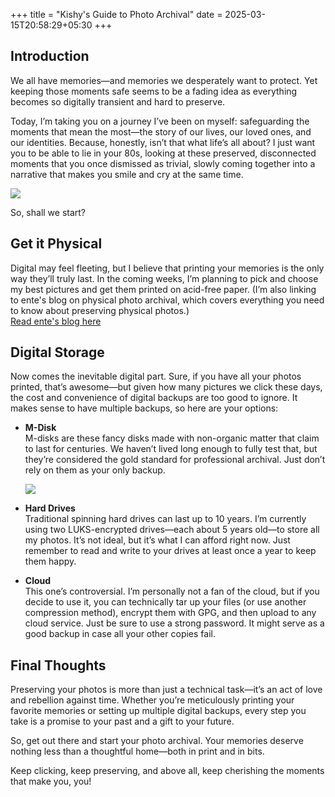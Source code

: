 +++
title = "Kishy's Guide to Photo Archival"
date = 2025-03-15T20:58:29+05:30
+++

## Introduction

We all have memories—and memories we desperately want to protect. Yet keeping those moments safe seems to be a fading idea as everything becomes so digitally transient and hard to preserve.

Today, I’m taking you on a journey I’ve been on myself: safeguarding the moments that mean the most—the story of our lives, our loved ones, and our identities. Because, honestly, isn’t that what life’s all about? I just want you to be able to lie in your 80s, looking at these preserved, disconnected moments that you once dismissed as trivial, slowly coming together into a narrative that makes you smile and cry at the same time.

![](https://upload.wikimedia.org/wikipedia/commons/thumb/c/c5/Instant_film_photos.jpg/1281px-Instant_film_photos.jpG)

So, shall we start?

## Get it Physical

Digital may feel fleeting, but I believe that printing your memories is the only way they’ll truly last. In the coming weeks, I’m planning to pick and choose my best pictures and get them printed on acid-free paper. (I’m also linking to ente's blog on physical photo archival, which covers everything you need to know about preserving physical photos.)  
[Read ente's blog here](https://ente.io/blog/how-to-preserve-physical-photos/)

## Digital Storage

Now comes the inevitable digital part. Sure, if you have all your photos printed, that’s awesome—but given how many pictures we click these days, the cost and convenience of digital backups are too good to ignore. It makes sense to have multiple backups, so here are your options:

- **M-Disk**  
  M-disks are these fancy disks made with non-organic matter that claim to last for centuries. We haven’t lived long enough to fully test that, but they’re considered the gold standard for professional archival. Just don’t rely on them as your only backup.

  ![](https://upload.wikimedia.org/wikipedia/commons/thumb/1/17/M-disc-comparison-blank-vs-written.jpg/1920px-M-disc-comparison-blank-vs-written.jpg)

- **Hard Drives**  
  Traditional spinning hard drives can last up to 10 years. I’m currently using two LUKS-encrypted drives—each about 5 years old—to store all my photos. It’s not ideal, but it’s what I can afford right now. Just remember to read and write to your drives at least once a year to keep them happy.

- **Cloud**  
  This one’s controversial. I’m personally not a fan of the cloud, but if you decide to use it, you can technically tar up your files (or use another compression method), encrypt them with GPG, and then upload to any cloud service. Just be sure to use a strong password. It might serve as a good backup in case all your other copies fail.

## Final Thoughts

Preserving your photos is more than just a technical task—it’s an act of love and rebellion against time. Whether you’re meticulously printing your favorite memories or setting up multiple digital backups, every step you take is a promise to your past and a gift to your future.  

So, get out there and start your photo archival. Your memories deserve nothing less than a thoughtful home—both in print and in bits.

Keep clicking, keep preserving, and above all, keep cherishing the moments that make you, you!